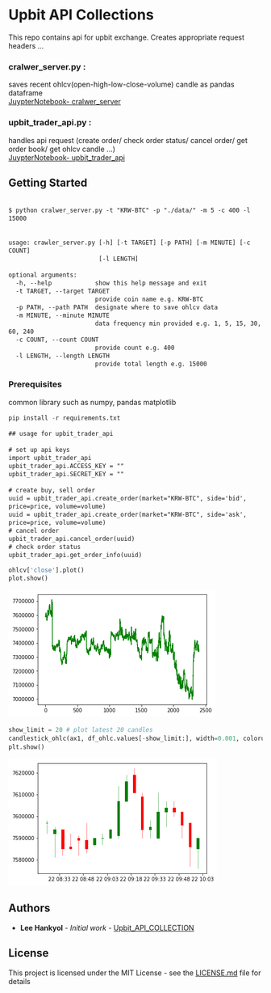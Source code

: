 # Upbit API Collections

This repo contains api for upbit exchange. Creates appropriate request headers ...    

### cralwer_server.py :   
  saves recent ohlcv(open-high-low-close-volume) candle as pandas dataframe  
 [JuypterNotebook- cralwer_server](https://github.com/miroblog/upbit_api_collection/blob/master/crawler_server_example.ipynb)  
 
### upbit_trader_api.py : 
  handles api request (create order/ check order status/ cancel order/ get order book/ get ohlcv candle ...)  
[JuypterNotebook- upbit_trader_api](https://github.com/miroblog/upbit_api_collection/blob/master/example_upbit_trader_api.ipynb)  


## Getting Started

```

$ python cralwer_server.py -t "KRW-BTC" -p "./data/" -m 5 -c 400 -l 15000


usage: crawler_server.py [-h] [-t TARGET] [-p PATH] [-m MINUTE] [-c COUNT]
                         [-l LENGTH]

optional arguments:
  -h, --help            show this help message and exit
  -t TARGET, --target TARGET
                        provide coin name e.g. KRW-BTC
  -p PATH, --path PATH  designate where to save ohlcv data
  -m MINUTE, --minute MINUTE
                        data frequency min provided e.g. 1, 5, 15, 30, 60, 240
  -c COUNT, --count COUNT
                        provide count e.g. 400
  -l LENGTH, --length LENGTH
                        provide total length e.g. 15000

```


### Prerequisites

common library such as numpy, pandas matplotlib

```python
pip install -r requirements.txt
```

```
## usage for upbit_trader_api

# set up api keys
import upbit_trader_api
upbit_trader_api.ACCESS_KEY = ""
upbit_trader_api.SECRET_KEY = ""

# create buy, sell order
uuid = upbit_trader_api.create_order(market="KRW-BTC", side='bid', price=price, volume=volume)
uuid = upbit_trader_api.create_order(market="KRW-BTC", side='ask', price=price, volume=volume)
# cancel order
upbit_trader_api.cancel_order(uuid)
# check order status
upbit_trader_api.get_order_info(uuid)

```

```python
ohlcv['close'].plot()
plot.show()
```
![close](https://github.com/miroblog/upbit_api_collection/blob/master/png/close.png)


```python
show_limit = 20 # plot latest 20 candles
candlestick_ohlc(ax1, df_ohlc.values[-show_limit:], width=0.001, colorup='g')
plt.show()
```
![candle](https://github.com/miroblog/upbit_api_collection/blob/master/png/ohlc.png)

## Authors

* **Lee Hankyol** - *Initial work* - [Upbit_API_COLLECTION](https://github.com/miroblog/upbit_api_collection)

## License

This project is licensed under the MIT License - see the [LICENSE.md](LICENSE.md) file for details

